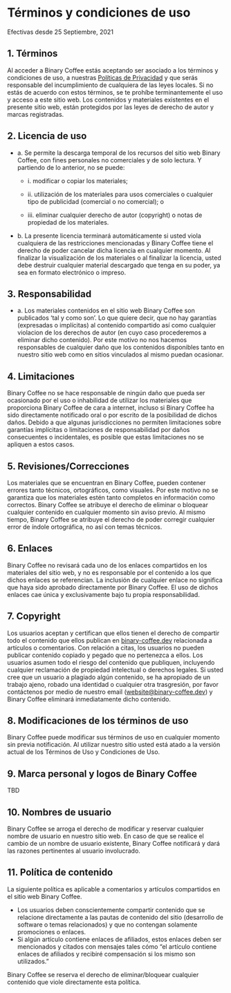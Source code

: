 # Términos y condiciones de uso

Efectivas desde 25 Septiembre, 2021

## 1. Términos

Al acceder a Binary Coffee estás aceptando ser asociado a los términos y condiciones de uso, a nuestras [Políticas de Privacidad](/privacy-policy) y que serás responsable del incumplimiento de cualquiera de las leyes locales. Si no estás de acuerdo con estos términos, se te prohíbe terminantemente el uso y acceso a este sitio web. Los contenidos y materiales existentes en el presente sitio web, están protegidos por las leyes de derecho de autor y marcas registradas.

## 2. Licencia de uso

- a. Se permite la descarga temporal de los recursos del sitio web Binary Coffee, con fines personales no comerciales y de solo lectura. Y partiendo de lo anterior, no se puede:

  - i. modificar o copiar los materiales;

  - ii. utilización de los materiales para usos comerciales o cualquier tipo de publicidad (comercial  o no comercial); o

  - iii. eliminar cualquier derecho de autor (copyright) o notas de propiedad de los materiales.

- b. La presente licencia terminará automáticamente si usted viola cualquiera de las restricciones mencionadas y Binary Coffee tiene el derecho de poder cancelar dicha licencia en cualquier momento. Al finalizar la visualización de los materiales o al finalizar la licencia, usted debe destruir cualquier material descargado que tenga en su poder, ya sea en formato electrónico o impreso.

## 3. Responsabilidad

- a. Los materiales contenidos en el sitio web Binary Coffee son publicados ‘tal y como son’. Lo que quiere decir, que no hay garantías (expresadas o implícitas) al contenido compartido así como cualquier violacion de los derechos de autor (en cuyo caso procederemos a eliminar dicho contenido). Por este motivo no nos hacemos responsables de cualquier daño que los contenidos disponibles tanto en nuestro sitio web como en sitios vinculados al mismo puedan ocasionar.

## 4. Limitaciones

Binary Coffee no se hace responsable de ningún daño que pueda ser ocasionado por el uso o inhabilidad de utilizar los materiales que proporciona Binary Coffee de cara a internet, incluso si Binary Coffee ha sido directamente notificado oral o por escrito de la posibilidad de dichos daños. Debido a que algunas jurisdicciones no permiten limitaciones sobre garantías implícitas o limitaciones de responsabilidad por daños consecuentes o incidentales, es posible que estas limitaciones no se apliquen a estos casos.

## 5. Revisiones/Correcciones

Los materiales que se encuentran en Binary Coffee, pueden contener errores tanto técnicos, ortográficos, como visuales. Por este motivo no se garantiza que los materiales estén tanto completos en información como correctos. Binary Coffee se atribuye el derecho de eliminar o bloquear cualquier contenido en cualquier momento sin aviso previo. Al mismo tiempo, Binary Coffee se atribuye el derecho de poder corregir cualquier error de índole ortográfica, no así con temas técnicos.

## 6. Enlaces

Binary Coffee no revisará cada uno de los enlaces compartidos en los materiales del sitio web, y no es responsable por el contenido a los que dichos enlaces se referencian. La inclusión de cualquier enlace no significa que haya sido aprobado directamente por Binary Coffee. El uso de dichos enlaces cae única y exclusivamente bajo tu propia responsabilidad.

## 7. Copyright

Los usuarios aceptan y certifican que ellos tienen el derecho de compartir todo el contenido que ellos publican en [binary-coffee.dev](https://binary-coffee.dev) relacionada a artículos o comentarios. Con relación a citas, los usuarios no pueden publicar contenido copiado y pegado que no pertenezca a ellos. Los usuarios asumen todo el riesgo del contenido que publiquen, incluyendo cualquier reclamación de propiedad intelectual o derechos legales. Si usted cree que un usuario a plagiado algún contenido, se ha apropiado de un trabajo ajeno, robado una identidad o cualquier otra trasgresión, por favor contáctenos por medio de nuestro email (website@binary-coffee.dev) y  Binary Coffee eliminará inmediatamente dicho contenido.

## 8. Modificaciones de los términos de uso

Binary Coffee puede modificar sus términos de uso en cualquier momento sin previa notificación. Al utilizar nuestro sitio usted está atado a la versión actual de los Términos de Uso y Condiciones de Uso.

## 9. Marca personal y logos de Binary Coffee

TBD

## 10. Nombres de usuario

Binary Coffee se arroga el derecho de modificar y reservar cualquier nombre de usuario en nuestro sitio web. En caso de que se realice el cambio de un nombre de usuario existente, Binary Coffee notificará y dará las razones pertinentes al usuario involucrado.

## 11. Política de contenido

La siguiente política es aplicable a comentarios y artículos compartidos en el sitio web Binary Coffee.

- Los usuarios deben conscientemente compartir contenido que se relacione directamente a las pautas de contenido del sitio (desarrollo de software o temas relacionados) y que no contengan solamente promociones o enlaces.
- Si algún artículo contiene enlaces de afiliados, estos enlaces deben ser mencionados y citados con mensajes tales cómo “el artículo contiene enlaces de afiliados y recibiré compensación si los mismo son utilizados.”

Binary Coffee se reserva el derecho de eliminar/bloquear cualquier contenido que viole directamente esta política.
